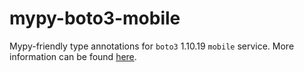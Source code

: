 # mypy-boto3-mobile

Mypy-friendly type annotations for `boto3` 1.10.19 `mobile` service.
More information can be found [here](https://github.com/vemel/mypy_boto3).